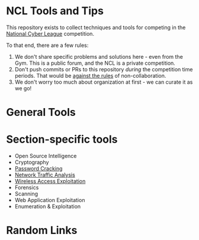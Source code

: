 # NCL Tools and Tips
This repository exists to collect techniques and tools for competing in the [National Cyber League](https://nationalcyberleague.org/) competition.

To that end, there are a few rules:
1. We don't share specific problems and solutions here - even from the Gym. This is a public forum, and the NCL is a private competition.
1. Don't push commits or PRs to this repository _during_ the competition time periods. That would be [against the rules](https://nationalcyberleague.org/ncl-rules?rq=rules) of non-collaboration.
1. We don't worry too much about organization at first - we can curate it as we go!
<!--- Yes, I know those all say item "1". Markdown will "do the right thing" here and turn it into a numbered list. --->

# General Tools


# Section-specific tools

<!--- NOTE: You can make relative references in hyperlinks and Github will point them locally! --->
* Open Source Intelligence
* Cryptography
* [Password Cracking](section-password-cracking.md)
* [Network Traffic Analysis](section-network-analysis.md)
* [Wireless Access Exploitation](section-wireless.md)
* Forensics
* Scanning
* Web Application Exploitation
* Enumeration & Exploitation

# Random Links



